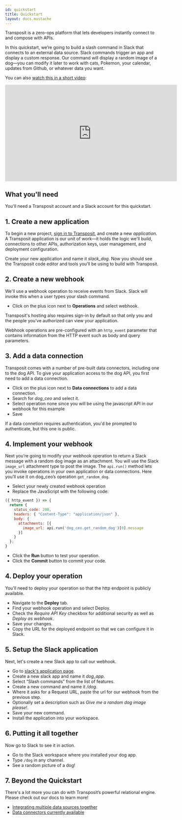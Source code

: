 ```yaml
---
id: quickstart
title: Quickstart
layout: docs.mustache
---
```


Transposit is a zero-ops platform that lets developers instantly connect to and compose with APIs.

In this quickstart, we’re going to build a slash command in Slack that connects to an external data source. Slack commands trigger an app and display a custom response. Our command will display a random image of a dog&mdash;you can modify it later to work with cats, Pokemon, your calendar, updates from Github, or whatever data you want.

You can also [watch this in a short video](https://www.youtube.com/watch?v=VLvjSh1fkp0):

<iframe width="560" height="315" src="https://www.youtube.com/embed/VLvjSh1fkp0" frameborder="0" allow="accelerometer; autoplay; encrypted-media; gyroscope; picture-in-picture" allowfullscreen></iframe>

## What you'll need

You'll need a Transposit account and a Slack account for this quickstart.

## 1. Create a new application

To begin a new project, [sign in to Transposit](http://console.transposit.com), and create a new _application_. A Transposit application is our unit of work&mdash;it holds the logic we'll build, connections to other APIs, authorization keys, user management, and deployment configuration.

Create your new application and name it _slack_dog_. Now you should see the Transposit code editor and tools you’ll be using to build with Transposit.

## 2. Create a new webhook

We'll use a webhook operation to receive events from Slack. Slack will invoke this when a user types your slash command.

* Click on the plus icon next to **Operations** and select webhook.

Transposit's hosting also requires sign-in by default so that only you and the people you've authorized can view your application.

Webhook operations are pre-configured with an `http_event` parameter that contains information from the HTTP event such as body and query parameters.

## 3. Add a data connection

Transposit comes with a number of pre-built data connectors, including one to the dog API. To give your application access to the dog API, you first need to add a data connection.

* Click on the plus icon next to **Data connections** to add a data connection.
* Search for _dog_ceo_ and select it.
* Select operation none since you will be using the javascript API in our webhook for this example
* Save

If a data connetion requires authentication, you'd be prompted to authenticate, but this one is public.

## 4. Implement your webhook

Next you’re going to modify your webhook operation to return a Slack message with a random dog image as an attachment. You will use the Slack `image_url` attachment type to post the image. The `api.run()` method lets you invoke operations in your own application or data connections. Here you’ll use it on dog_ceo’s operation `get_random_dog`.

* Select your newly created webhook operation
* Replace the JavaScript with the following code:

```javascript
({ http_event }) => {
  return {
    status_code: 200,
    headers: { "Content-Type": "application/json" },
    body: {
      attachments: [{
        image_url: api.run('dog_ceo.get_random_dog')[0].message
      }]
    }
  };
}
```

* Click the **Run** button to test your operation.
* Click the **Commit** button to commit your code.

## 4. Deploy your operation

You'll need to deploy your operation so that the http endpoint is publicly available.

* Navigate to the **Deploy** tab.
* Find your webhook operation and select Deploy.
* Check the _Require API Key_ checkbox for additional security as well as _Deploy as webhook_.
* Save your changes.
* Copy the URL for the deployed endpoint so that we can configure it in Slack.

## 5. Setup the Slack application

Next, let's create a new Slack app to call our webhook.

* Go to [slack's application page](https://api.slack.com/apps).
* Create a new slack app and name it _dog_app_.
* Select “Slash commands” from the list of features.
* Create a new command and name it _/dog_.
* Where it asks for a Request URL, paste the url for our webhook from the previous step.
* Optionally set a description such as _Give me a random dog image please!_.
* Save your new command.
* Install the application into your workspace.

## 6. Putting it all together

Now go to Slack to see it in action.

* Go to the Slack workspace where you installed your dog app.
* Type `/dog` in any channel.
* See a random picture of a dog!

## 7. Beyond the Quickstart

There's a lot more you can do with Transposit’s powerful relational engine. Please check out our docs to learn more!

* [Integrating multiple data sources together](sql-quickstart.md)
* [Data connectors currently available](../references/data-connectors.md)
